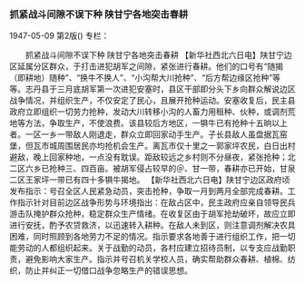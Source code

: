 ### 抓紧战斗间隙不误下种  陕甘宁各地突击春耕

1947-05-09
第2版()
专栏：

　　抓紧战斗间隙不误下种
    陕甘宁各地突击春耕
    【新华社西北六日电】陕甘宁边区延属分区群众，于打击进犯胡军之间隙，紧张进行春耕。他们的口号有“随揭（即耕地）随种”、“换牛不换人”、“小沟帮大川抢种”、“后方帮边缘区抢种”等等。志丹县于三月底胡军第一次进犯安塞时，县区干部即分头下乡向群众解说边区战争情况，并组织生产，不仅安定了民心，且展开抢种运动。安塞收复后，民主县政府立即组织一切劳力抢种，发动大川转移小沟的人畜力用租种、伙种，或调剂荒地等方法，争取生产，不使浪费。该县较后方地区，一犋牛已有抢种十五晌以上者。一区一乡一带敌人刚退走，群众立即回家动手生产。子长县敌人虽盘据瓦窑堡，但瓦市城周围居民亦均抢机会生产。离瓦市仅十里之一郭家坪农民，白日出村避敌，晚上回家种地，一点没有耽误。距敌较远之乡村则不分昼夜，紧张抢种；北二区六乡已抢种三、四百亩。被胡军侵占较早的＠、甘一带，春耕亦已开始，甘泉二区王家坪一带已有四十多犋牛揭地。
    【新华社西北六日电】陕甘宁边区政府顷发布指示：号召全区人民紧急动员，突击抢种，争取一月到两月全部完成春耕。工作指示针对目前边区战争形势与环境指出：在敌占区中，民主政府应亲自领导民兵游击队掩护群众抢种，稳定群众生产情绪。在收复区由于胡军抢劫破坏，故应立即进行安抚，酌予农贷救济，以迅速转入耕种。在敌人未到区，则注意调剂解决农具困难，同时照顾到各地劳力不足的情况。指示要求各地善于进行组织工作，把一切能劳动的人都组织起来。关于战勤的动员，各村应建立招待员制，以专支应战勤职责，避免影响大家生产。指示并号召机关学校人员，确实帮助群众春耕、植棉、纺织，防止并纠正一切借口战争忽略生产的错误思想。
